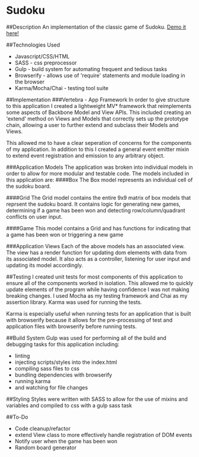 Sudoku
=======
##Description
An implementation of the classic game of Sudoku.  [Demo it here!](http://jrhdoty.github.io/sudoku)

##Technologies Used
- Javascript/CSS/HTML
- SASS - css preprocessor 
- Gulp - build system for automating frequent and tedious tasks
- Browserify - allows use of 'require' statements and module loading in the browser
- Karma/Mocha/Chai - testing tool suite

##Implementation
###Vertebra - App Framework
In order to give structure to this application I created a lightweight MV* framework that reimplements some aspects of Backbone Model and View APIs.  This included creating an 'extend' method on Views and Models that correctly sets up the prototype chain, allowing a user to further extend and subclass their Models and Views.    

This allowed me to have a clear seperation of concerns for the components of my application.  In addition to this I created a general event emitter mixin to extend event registration and emission to any arbitrary object.

###Application Models
The application was broken into individual models in order to allow for more modular and testable code.  The models included in this application are:
####Box
The Box model represents an individual cell of the sudoku board.

####Grid
The Grid model contains the entire 9x9 matrix of box models that reprsent the sudoku board.  It contains logic for generating new games, determining if a game has been won and detecting row/column/quadrant conflicts on user input.

####Game
This model contains a Grid and has functions for indicating that a game has been won or triggering a new game

###Application Views
Each of the above models has an associated view.  The view has a render function for updating dom elements with data from its associated model.  It also acts as a controller, listening for user input and updating its model accordingly.

##Testing
I created unit tests for most components of this application to ensure all of the components worked in isolation.  This allowed me to quickly update elements of the program while having confidence I was not making breaking changes. I used Mocha as my testing framework and Chai as my assertion library.  Karma was used for running the tests.  

Karma is especially useful when running tests for an application that is built with browserify because it allows for the pre-processing of test and application files with browserify before running tests.

##Build System
Gulp was used for performing all of the build and debugging tasks for this application including:
- linting
- injecting scripts/styles into the index.html
- compiling sass files to css
- bundling dependencies with browserify
- running karma
- and watching for file changes

##Styling
Styles were written with SASS to allow for the use of mixins and variables and compiled to css with a gulp sass task

##To-Do
- Code cleanup/refactor
- extend View class to more effectively handle registration of DOM events
- Notify user when the game has been won
- Random board generator
